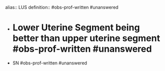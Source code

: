 alias:: LUS
definition:: #obs-prof-written #unanswered

- # Lower Uterine Segment being better than upper uterine segment #obs-prof-written #unanswered
- SN #obs-prof-written #unanswered